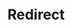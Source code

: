﻿---
layout: src/layouts/Redirect.astro
title: Redirect
redirect: https://yamldoc.liuyan.wang/docs/deployments/certificates/wildfly-certificate-import
pubDate:  2023-01-01
navSearch: false
navSitemap: false
navMenu: false
---
